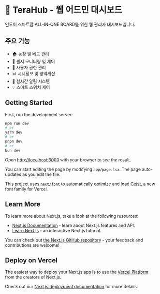 # 🌱 TeraHub - 웹 어드민 대시보드

인도어 스마트팜 ALL-IN-ONE BOARD를 위한 웹 관리자 대시보드입니다.

## 주요 기능
- 🏠 농장 및 베드 관리
- 🌱 센서 모니터링 및 제어
- 👥 사용자 권한 관리  
- 📊 시세정보 및 양액계산
- 🚨 실시간 알림 시스템
- 💡 스마트 스위치 제어

## Getting Started

First, run the development server:

```bash
npm run dev
# or
yarn dev
# or
pnpm dev
# or
bun dev
```

Open [http://localhost:3000](http://localhost:3000) with your browser to see the result.

You can start editing the page by modifying `app/page.tsx`. The page auto-updates as you edit the file.

This project uses [`next/font`](https://nextjs.org/docs/app/building-your-application/optimizing/fonts) to automatically optimize and load [Geist](https://vercel.com/font), a new font family for Vercel.

## Learn More

To learn more about Next.js, take a look at the following resources:

- [Next.js Documentation](https://nextjs.org/docs) - learn about Next.js features and API.
- [Learn Next.js](https://nextjs.org/learn) - an interactive Next.js tutorial.

You can check out [the Next.js GitHub repository](https://github.com/vercel/next.js) - your feedback and contributions are welcome!

## Deploy on Vercel

The easiest way to deploy your Next.js app is to use the [Vercel Platform](https://vercel.com/new?utm_medium=default-template&filter=next.js&utm_source=create-next-app&utm_campaign=create-next-app-readme) from the creators of Next.js.

Check out our [Next.js deployment documentation](https://nextjs.org/docs/app/building-your-application/deploying) for more details.
<!-- GitHub Actions 테스트 -->
